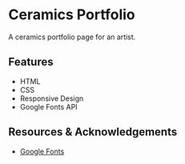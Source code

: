 # Ceramics Portfolio
A ceramics portfolio page for an artist.

## Features
* HTML
* CSS
* Responsive Design
* Google Fonts API

## Resources & Acknowledgements
* [Google Fonts](fonts.google.com)
